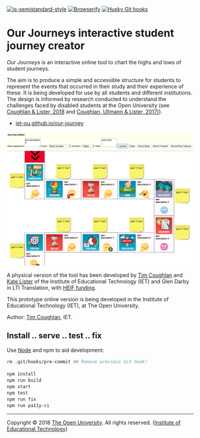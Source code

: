 
[![js-semistandard-style][semi-icon]][semi]
[![Browserify][br-icon]][browserify]
[![Husky Git hooks][hook-icon]][hook]

# Our Journeys interactive student journey creator

_Our Journeys_ is an interactive online tool to chart the highs and lows of student journeys.

The aim is to produce a simple and accessible structure for students to represent
the events that occurred in their study and their experience of these.
It is being developed for use by all students and different institutions.
The design is informed by research conducted to understand the challenges faced
by disabled students at the Open University (see [Coughlan & Lister, 2018][ORO]
and [Coughlan, Ullmann & Lister, 2017)][ORO2]).

 * [iet-ou.github.io/our-journey][web]

![Screenshot 1 - the editor.][img-rel]

A physical version of the tool has been developed by [Tim Coughlan][tim] and
[Kate Lister][kate] of the Institute of Educational Technology (IET)
and Glen Darby in LTI Translation, with [HEIF funding][heif].

This prototype online version is being developed in the
Institute of Educational Technology (IET), at The Open University.

Author: [Tim Coughlan][tim], IET.

## Install .. serve .. test .. fix

Use [Node][] and npm to aid development:

```sh
rm .git/hooks/pre-commit ## Remove previous Git hook!

npm install
npm run build
npm start
npm test
npm run fix
npm run pa11y-ci
```

---
Copyright © 2018 [The Open University][ou]. All rights reserved. ([Institute of Educational Technology][iet])

[iet]: https://iet.open.ac.uk/
[ou]: http://www.open.ac.uk/
[web]: https://iet-ou.github.io/our-journey/?demo=1
[gh]: https://github.com/IET-OU/learningdesign
[tim]: https://iet.open.ac.uk/profiles/tim.coughlan
[kate]: http://www.open.ac.uk/people/kml322
[node]: https://nodejs.org/en/
[Help: Relative Image URL]: https://github.com/mark-anders/relative-image-url
[img]: https://github.com/nfreear/our-journey/blob/nfreear/demo-fill/assets/screenshot-1.png?raw=true
[img-rel]: assets/screenshot-1.png "'Our Journeys' screenshot 1 - the editor."
[oro]: http://oro.open.ac.uk/54760/
  "The accessibility of administrative processes: Assessing the impacts on students in higher education. Tim Coughlan, Kate Lister, 2018"
[oro2]: http://oro.open.ac.uk/48991/
  "Understanding Accessibility as a Process through the Analysis of Feedback from Disabled Students. Tim Coughlan, Thomas Daniel Ullmann, & Kate Lister, 2017."
[heif]: https://re.ukri.org/knowledge-exchange/the-higher-education-innovation-fund-heif/
  "The Higher Education Innovation Fund (HEIF)"
[semi]: https://github.com/Flet/semistandard "Javascript coding style — semistandard"
[semi-icon]: https://nick.freear.org.uk/badge/semi.svg
[sem-i0]: https://img.shields.io/badge/code_style-semistandard-brightgreen.svg
[browserify]: http://browserify.org/ "Built with Browserify"
[br-icon]: https://nick.freear.org.uk/badge/browserify.svg
[hook]: https://npmjs.com/package/husky "Git hooks made easy 🐶"
[hook-icon]: https://img.shields.io/badge/git--hook-husky-ff69b4.svg

[End]: //.
